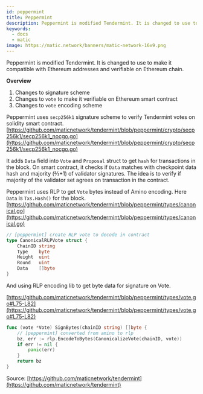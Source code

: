 ```yaml
---
id: peppermint
title: Peppermint
description: Peppermint is modified Tendermint. It is changed to use to make it compatible with Ethereum addresses and verifiable on Ethereum chain.
keywords:
  - docs
  - matic
image: https://matic.network/banners/matic-network-16x9.png
---
```


Peppermint is modified Tendermint. It is changed to use to make it compatible with Ethereum addresses and verifiable on Ethereum chain.

**Overview**

1. Changes to signature scheme
2. Changes to `vote` to make it verifiable on Ethereum smart contract
3. Changes to `vote` encoding scheme

Peppermint uses `secp256k1` signature scheme to verify Tendermint votes on solidity smart contract. [https://github.com/maticnetwork/tendermint/blob/peppermint/crypto/secp256k1/secp256k1_nocgo.go](https://github.com/maticnetwork/tendermint/blob/peppermint/crypto/secp256k1/secp256k1_nocgo.go)

It adds `Data` field into `Vote` and `Proposal` struct to get `hash` for transactions in the block. On smart contract, it checks if `Data` matches with checkpoint data hash and majority (⅔+1) of validator signatures. The idea is to verify if majority of the validator set agrees on transaction in the contract.

Peppermint uses RLP to get `Vote` bytes instead of Amino encoding. Here `Data` is `Txs.Hash()` for the block.  [https://github.com/maticnetwork/tendermint/blob/peppermint/types/canonical.go](https://github.com/maticnetwork/tendermint/blob/peppermint/types/canonical.go)
```go
// [peppermint] create RLP vote to decode in contract
type CanonicalRLPVote struct {
    ChainID string
    Type    byte
    Height  uint
    Round   uint
    Data    []byte
}
```
And using RLP encoding lib to get byte data for signature on Vote.

 [https://github.com/maticnetwork/tendermint/blob/peppermint/types/vote.go#L75-L82](https://github.com/maticnetwork/tendermint/blob/peppermint/types/vote.go#L75-L82)
```go
func (vote *Vote) SignBytes(chainID string) []byte {
    // [peppermint] converted from amino to rlp
    bz, err := rlp.EncodeToBytes(CanonicalizeVote(chainID, vote))
    if err != nil {
        panic(err)
    }
    return bz
}
```
Source: [https://github.com/maticnetwork/tendermint](https://github.com/maticnetwork/tendermint)
